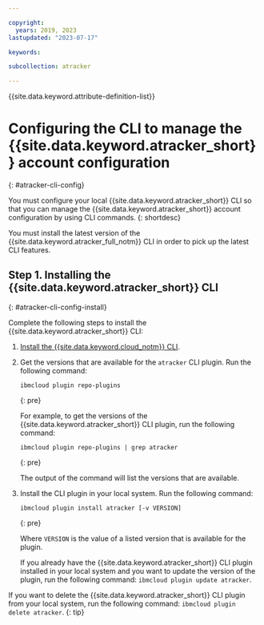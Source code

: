 ```yaml
---

copyright:
  years: 2019, 2023
lastupdated: "2023-07-17"

keywords:

subcollection: atracker

---
```


{{site.data.keyword.attribute-definition-list}}


# Configuring the CLI to manage the {{site.data.keyword.atracker_short}} account configuration
{: #atracker-cli-config}

You must configure your local {{site.data.keyword.atracker_short}} CLI so that you can manage the {{site.data.keyword.atracker_short}} account configuration by using CLI commands.
{: shortdesc}

You must install the latest version of the {{site.data.keyword.atracker_full_notm}} CLI in order to pick up the latest CLI features.

## Step 1. Installing the {{site.data.keyword.atracker_short}} CLI
{: #atracker-cli-config-install}

Complete the following steps to install the {{site.data.keyword.atracker_short}} CLI:

1. [Install the {{site.data.keyword.cloud_notm}} CLI](/docs/cli?topic=cli-install-ibmcloud-cli).

2. Get the versions that are available for the `atracker` CLI plugin. Run the following command:

    ```text
    ibmcloud plugin repo-plugins
    ```
    {: pre}

    For example, to get the versions of the {{site.data.keyword.atracker_short}} CLI plugin, run the following command:

    ```text
    ibmcloud plugin repo-plugins | grep atracker
    ```
    {: pre}

    The output of the command will list the versions that are available.

3. Install the CLI plugin in your local system. Run the following command:

    ```text
    ibmcloud plugin install atracker [-v VERSION]
    ```
    {: pre}

    Where `VERSION` is the value of a listed version that is available for the plugin.

    If you already have the {{site.data.keyword.atracker_short}} CLI plugin installed in your local system and you want to update the version of the plugin, run the following command: `ibmcloud plugin update atracker`.


If you want to delete the {{site.data.keyword.atracker_short}} CLI plugin from your local system, run the following command: `ibmcloud plugin delete atracker`.
{: tip}
